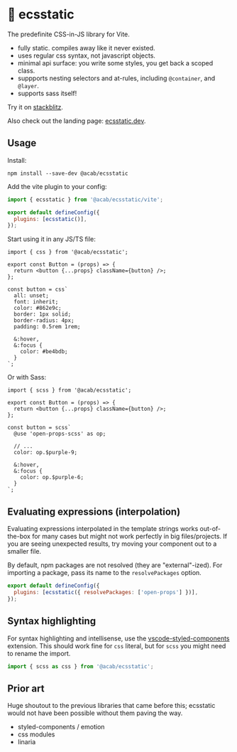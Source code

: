 # 🎈 ecsstatic

The predefinite CSS-in-JS library for Vite.

- fully static. compiles away like it never existed.
- uses regular css syntax, not javascript objects.
- minimal api surface: you write some styles, you get back a scoped class.
- suppports nesting selectors and at-rules, including `@container`, and `@layer`.
- supports sass itself!

Try it on [stackblitz](https://stackblitz.com/edit/vitejs-vite-jesvnk?file=src%2FApp.tsx,src%2FLogo.tsx,src%2FButton.tsx&terminal=dev).

Also check out the landing page: [ecsstatic.dev](https://ecsstatic.dev).

## Usage

Install:

```
npm install --save-dev @acab/ecsstatic
```

Add the vite plugin to your config:

```js
import { ecsstatic } from '@acab/ecsstatic/vite';

export default defineConfig({
  plugins: [ecsstatic()],
});
```

Start using it in any JS/TS file:

```tsx
import { css } from '@acab/ecsstatic';

export const Button = (props) => {
  return <button {...props} className={button} />;
};

const button = css`
  all: unset;
  font: inherit;
  color: #862e9c;
  border: 1px solid;
  border-radius: 4px;
  padding: 0.5rem 1rem;

  &:hover,
  &:focus {
    color: #be4bdb;
  }
`;
```

Or with Sass:

```tsx
import { scss } from '@acab/ecsstatic';

export const Button = (props) => {
  return <button {...props} className={button} />;
};

const button = scss`
  @use 'open-props-scss' as op;

  // ...
  color: op.$purple-9;

  &:hover,
  &:focus {
    color: op.$purple-6;
  }
`;
```

## Evaluating expressions (interpolation)

Evaluating expressions interpolated in the template strings works out-of-the-box for many cases but might not work perfectly in big files/projects. If you are seeing unexpected results, try moving your component out to a smaller file.

By default, npm packages are not resolved (they are "external"-ized). For importing a package, pass its name to the `resolvePackages` option.

```js
export default defineConfig({
  plugins: [ecsstatic({ resolvePackages: ['open-props'] })],
});
```

## Syntax highlighting

For syntax highlighting and intellisense, use the [vscode-styled-components](https://marketplace.visualstudio.com/items?itemName=styled-components.vscode-styled-components) extension. This should work fine for `css` literal, but for `scss` you might need to rename the import.

```js
import { scss as css } from '@acab/ecsstatic';
```

## Prior art

Huge shoutout to the previous libraries that came before this; ecsstatic would not have been possible without them paving the way.

- styled-components / emotion
- css modules
- linaria

